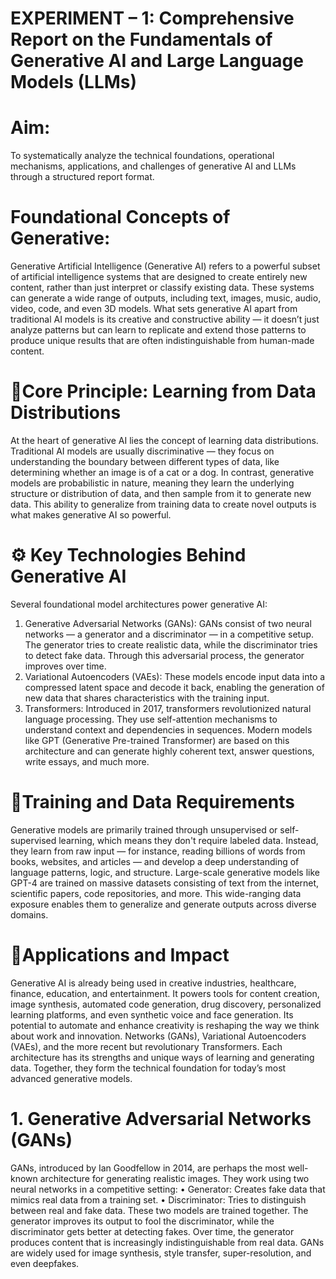 # EXPERIMENT – 1: Comprehensive Report on the Fundamentals of Generative AI and Large Language Models (LLMs)
# Aim: 
To systematically analyze the technical foundations, operational mechanisms, applications, and challenges of generative AI and LLMs through a structured report format.
# Foundational Concepts of Generative:
Generative Artificial Intelligence (Generative AI) refers to a powerful subset of artificial intelligence systems that are designed to create entirely new content, rather than just interpret or classify existing data. These systems can generate a wide range of outputs, including text, images, music, audio, video, code, and even 3D models. What sets generative AI apart from traditional AI models is its creative and constructive ability — it doesn’t just analyze patterns but can learn to replicate and extend those patterns to produce unique results that are often indistinguishable from human-made content.

# 🔹Core Principle: Learning from Data Distributions
At the heart of generative AI lies the concept of learning data distributions. Traditional AI models are usually discriminative — they focus on understanding the boundary between different types of data, like determining whether an image is of a cat or a dog. In contrast, generative models are probabilistic in nature, meaning they learn the underlying structure or distribution of data, and then sample from it to generate new data. This ability to generalize from training data to create novel outputs is what makes generative AI so powerful.

# ⚙️ Key Technologies Behind Generative AI
Several foundational model architectures power generative AI:
1. Generative Adversarial Networks (GANs): GANs consist of two neural networks — a generator and a discriminator — in a competitive setup. The generator tries to create realistic data, while the discriminator tries to detect fake data. Through this adversarial process, the generator improves over time.
2. Variational Autoencoders (VAEs): These models encode input data into a compressed latent space and decode it back, enabling the generation of new data that shares characteristics with the training input.
3. Transformers: Introduced in 2017, transformers revolutionized natural language processing. They use self-attention mechanisms to understand context and dependencies in sequences. Modern models like GPT (Generative Pre-trained Transformer) are based on this architecture and can generate highly coherent text, answer questions, write essays, and much more.
   
# 🔹Training and Data Requirements
Generative models are primarily trained through unsupervised or self-supervised learning, which means they don't require labeled data. Instead, they learn from raw input — for instance, reading billions of words from books, websites, and articles — and develop a deep understanding of language patterns, logic, and structure.
Large-scale generative models like GPT-4 are trained on massive datasets consisting of text from the internet, scientific papers, code repositories, and more. This wide-ranging data exposure enables them to generalize and generate outputs across diverse domains.
# 🔹Applications and Impact
Generative AI is already being used in creative industries, healthcare, finance, education, and entertainment. It powers tools for content creation, image synthesis, automated code generation, drug discovery, personalized learning platforms, and even synthetic voice and face generation. Its potential to automate and enhance creativity is reshaping the way we think about work and innovation.
Networks (GANs), Variational Autoencoders (VAEs), and the more recent but revolutionary Transformers. Each architecture has its strengths and unique ways of learning and generating data. Together, they form the technical foundation for today’s most advanced generative models.

# 1. Generative Adversarial Networks (GANs)
GANs, introduced by Ian Goodfellow in 2014, are perhaps the most well-known architecture for generating realistic images. They work using two neural networks in a competitive setting:
• Generator: Creates fake data that mimics real data from a training set.
• Discriminator: Tries to distinguish between real and fake data.
These two models are trained together. The generator improves its output to fool the discriminator, while the discriminator gets better at detecting fakes. Over time, the generator produces content that is increasingly indistinguishable from real data. GANs are widely used for image synthesis, style transfer, super-resolution, and even deepfakes.


